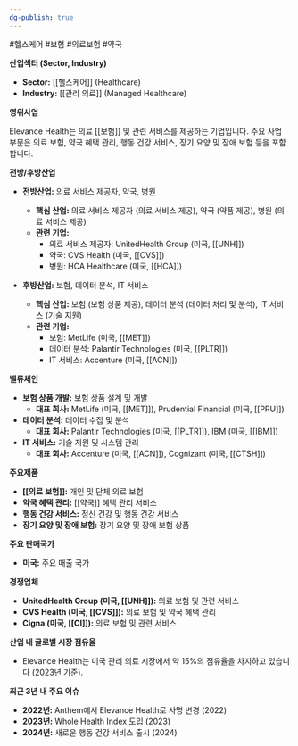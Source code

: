```yaml
---
dg-publish: true
---
```

#헬스케어 #보험 #의료보험 #약국 


**산업섹터 (Sector, Industry)**

- **Sector:** [[헬스케어]] (Healthcare)
- **Industry:** [[관리 의료]] (Managed Healthcare)

**영위사업** 

Elevance Health는 의료 [[보험]] 및 관련 서비스를 제공하는 기업입니다. 주요 사업 부문은 의료 보험, 약국 혜택 관리, 행동 건강 서비스, 장기 요양 및 장애 보험 등을 포함합니다.

**전방/후방산업**

- **전방산업:** 의료 서비스 제공자, 약국, 병원
    - **핵심 산업:** 의료 서비스 제공자 (의료 서비스 제공), 약국 (약품 제공), 병원 (의료 서비스 제공)
    - **관련 기업:**
        - 의료 서비스 제공자: UnitedHealth Group (미국, [[UNH]])
        - 약국: CVS Health (미국, [[CVS]])
        - 병원: HCA Healthcare (미국, [[HCA]])
          
- **후방산업:** 보험, 데이터 분석, IT 서비스
    - **핵심 산업:** 보험 (보험 상품 제공), 데이터 분석 (데이터 처리 및 분석), IT 서비스 (기술 지원)
    - **관련 기업:**
        - 보험: MetLife (미국, [[MET]])
        - 데이터 분석: Palantir Technologies (미국, [[PLTR]])
        - IT 서비스: Accenture (미국, [[ACN]])

**밸류체인**

- **보험 상품 개발:** 보험 상품 설계 및 개발
    - **대표 회사:** MetLife (미국, [[MET]]), Prudential Financial (미국, [[PRU]])
- **데이터 분석:** 데이터 수집 및 분석
    - **대표 회사:** Palantir Technologies (미국, [[PLTR]]), IBM (미국, [[IBM]])
- **IT 서비스:** 기술 지원 및 시스템 관리
    - **대표 회사:** Accenture (미국, [[ACN]]), Cognizant (미국, [[CTSH]])

**주요제품**

- **[[의료 보험]]:** 개인 및 단체 의료 보험
- **약국 혜택 관리:** [[약국]] 혜택 관리 서비스
- **행동 건강 서비스:** 정신 건강 및 행동 건강 서비스
- **장기 요양 및 장애 보험:** 장기 요양 및 장애 보험 상품

**주요 판매국가**

- **미국:** 주요 매출 국가

**경쟁업체**

- **UnitedHealth Group (미국, [[UNH]]):** 의료 보험 및 관련 서비스
- **CVS Health (미국, [[CVS]]):** 의료 보험 및 약국 혜택 관리
- **Cigna (미국, [[CI]]):** 의료 보험 및 관련 서비스

**산업 내 글로벌 시장 점유율**

- Elevance Health는 미국 관리 의료 시장에서 약 15%의 점유율을 차지하고 있습니다 (2023년 기준).

**최근 3년 내 주요 이슈**

- **2022년:** Anthem에서 Elevance Health로 사명 변경 (2022)
- **2023년:** Whole Health Index 도입 (2023)
- **2024년:** 새로운 행동 건강 서비스 출시 (2024)